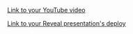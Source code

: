 [Link to your YouTube video](https://youtu.be/Og2ghqAGBCE)


[Link to your Reveal presentation's deploy](https://presntation-rhf-yup.netlify.app/)

